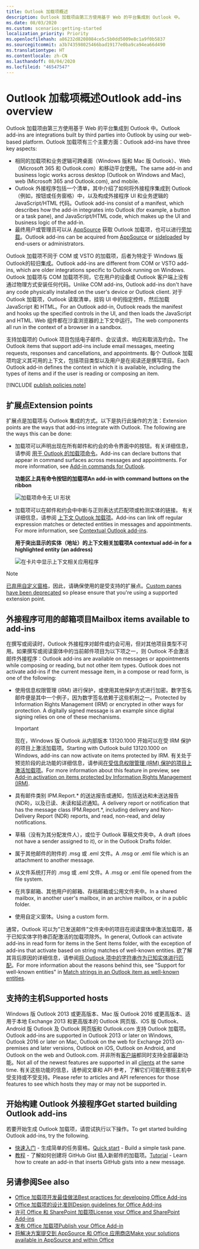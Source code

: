 ```yaml
---
title: Outlook 加载项概述
description: Outlook 加载项由第三方使用基于 Web 的平台集成到 Outlook 中。
ms.date: 08/03/2020
ms.custom: scenarios:getting-started
localization_priority: Priority
ms.openlocfilehash: a86232d8208084ce5c5b0dd5009e8c1a9f0b5837
ms.sourcegitcommit: a3b743598025466bad19177e0ba9ca94ea66d490
ms.translationtype: HT
ms.contentlocale: zh-CN
ms.lasthandoff: 08/04/2020
ms.locfileid: "46547547"
---
```

# <a name="outlook-add-ins-overview"></a><span data-ttu-id="3462a-103">Outlook 加载项概述</span><span class="sxs-lookup"><span data-stu-id="3462a-103">Outlook add-ins overview</span></span>

<span data-ttu-id="3462a-104">Outlook 加载项由第三方使用基于 Web 的平台集成到 Outlook 中。</span><span class="sxs-lookup"><span data-stu-id="3462a-104">Outlook add-ins are integrations built by third parties into Outlook by using our web-based platform.</span></span> <span data-ttu-id="3462a-105">Outlook 加载项有三个主要方面：</span><span class="sxs-lookup"><span data-stu-id="3462a-105">Outlook add-ins have three key aspects:</span></span>

- <span data-ttu-id="3462a-106">相同的加载项和业务逻辑可跨桌面（Windows 版和 Mac 版 Outlook）、Web（Microsoft 365 和 Outlook.com）和移动平台使用。</span><span class="sxs-lookup"><span data-stu-id="3462a-106">The same add-in and business logic works across desktop (Outlook on Windows and Mac), web (Microsoft 365 and Outlook.com), and mobile.</span></span>
- <span data-ttu-id="3462a-107">Outlook 外接程序包括一个清单，其中介绍了如何将外接程序集成到 Outlook（例如，按钮或任务窗格）中，以及构成外接程序 UI 和业务逻辑的 JavaScript/HTML 代码。</span><span class="sxs-lookup"><span data-stu-id="3462a-107">Outlook add-ins consist of a manifest, which describes how the add-in integrates into Outlook (for example, a button or a task pane), and JavaScript/HTML code, which makes up the UI and business logic of the add-in.</span></span>
- <span data-ttu-id="3462a-108">最终用户或管理员可以从 [AppSource](https://appsource.microsoft.com) 获取 Outlook 加载项，也可以进行[旁加载](sideload-outlook-add-ins-for-testing.md)。</span><span class="sxs-lookup"><span data-stu-id="3462a-108">Outlook add-ins can be acquired from [AppSource](https://appsource.microsoft.com) or [sideloaded](sideload-outlook-add-ins-for-testing.md) by end-users or administrators.</span></span>

<span data-ttu-id="3462a-109">Outlook 加载项不同于 COM 或 VSTO 的加载项，后者为特定于 Windows 版 Outlook的较旧集成。</span><span class="sxs-lookup"><span data-stu-id="3462a-109">Outlook add-ins are different from COM or VSTO add-ins, which are older integrations specific to Outlook running on Windows.</span></span> <span data-ttu-id="3462a-110">Outlook 加载项与 COM 加载项不同，它在用户的设备或 Outlook 客户端上没有通过物理方式安装任何代码。</span><span class="sxs-lookup"><span data-stu-id="3462a-110">Unlike COM add-ins, Outlook add-ins don't have any code physically installed on the user's device or Outlook client.</span></span> <span data-ttu-id="3462a-111">对于 Outlook 加载项，Outlook 读取清单，挂钩 UI 中的指定控件，然后加载 JavaScript 和 HTML。</span><span class="sxs-lookup"><span data-stu-id="3462a-111">For an Outlook add-in, Outlook reads the manifest and hooks up the specified controls in the UI, and then loads the JavaScript and HTML.</span></span> <span data-ttu-id="3462a-112">Web 组件都在沙盒浏览器的上下文中运行。</span><span class="sxs-lookup"><span data-stu-id="3462a-112">The web components all run in the context of a browser in a sandbox.</span></span>

<span data-ttu-id="3462a-113">支持加载项的 Outlook 项目包括电子邮件、会议请求、响应和取消及约会。</span><span class="sxs-lookup"><span data-stu-id="3462a-113">The Outlook items that support add-ins include email messages, meeting requests, responses and cancellations, and appointments.</span></span> <span data-ttu-id="3462a-114">每个 Outlook 加载项均定义其可用的上下文，包括项目类型以及用户是在阅读还是撰写项目。</span><span class="sxs-lookup"><span data-stu-id="3462a-114">Each Outlook add-in defines the context in which it is available, including the types of items and if the user is reading or composing an item.</span></span>

[!INCLUDE [publish policies note](../includes/note-publish-policies.md)]

## <a name="extension-points"></a><span data-ttu-id="3462a-115">扩展点</span><span class="sxs-lookup"><span data-stu-id="3462a-115">Extension points</span></span>

<span data-ttu-id="3462a-p104">扩展点是加载项与 Outlook 集成的方式。以下是执行此操作的方法：</span><span class="sxs-lookup"><span data-stu-id="3462a-p104">Extension points are the ways that add-ins integrate with Outlook. The following are the ways this can be done:</span></span>

- <span data-ttu-id="3462a-p105">加载项可以声明出现在所有邮件和约会的命令界面中的按钮。有关详细信息，请参阅 [用于 Outlook 的加载项命令](add-in-commands-for-outlook.md)。</span><span class="sxs-lookup"><span data-stu-id="3462a-p105">Add-ins can declare buttons that appear in command surfaces across messages and appointments. For more information, see [Add-in commands for Outlook](add-in-commands-for-outlook.md).</span></span>

    <span data-ttu-id="3462a-120">**功能区上具有命令按钮的加载项**</span><span class="sxs-lookup"><span data-stu-id="3462a-120">**An add-in with command buttons on the ribbon**</span></span>

    ![加载项命令无 UI 形状](../images/uiless-command-shape.png)

- <span data-ttu-id="3462a-p106">加载项可以在邮件和约会中中断与正则表达式匹配项或检测实体的链接。 有关详细信息，请参阅 [上下文 Outlook 加载项](contextual-outlook-add-ins.md)。</span><span class="sxs-lookup"><span data-stu-id="3462a-p106">Add-ins can link off regular expression matches or detected entities in messages and appointments. For more information, see [Contextual Outlook add-ins](contextual-outlook-add-ins.md).</span></span>

    <span data-ttu-id="3462a-124">**用于突出显示的实体（地址）的上下文相关加载项**</span><span class="sxs-lookup"><span data-stu-id="3462a-124">**A contextual add-in for a highlighted entity (an address)**</span></span>

    ![在卡片中显示上下文相关应用程序](../images/outlook-detected-entity-card.png)

> [!NOTE]
> <span data-ttu-id="3462a-126">[已弃用自定义窗格](https://developer.microsoft.com/outlook/blogs/make-your-add-ins-available-in-the-office-ribbon/)，因此，请确保使用的是受支持的扩展点。</span><span class="sxs-lookup"><span data-stu-id="3462a-126">[Custom panes have been deprecated](https://developer.microsoft.com/outlook/blogs/make-your-add-ins-available-in-the-office-ribbon/) so please ensure that you're using a supported extension point.</span></span>

## <a name="mailbox-items-available-to-add-ins"></a><span data-ttu-id="3462a-127">外接程序可用的邮箱项目</span><span class="sxs-lookup"><span data-stu-id="3462a-127">Mailbox items available to add-ins</span></span>

<span data-ttu-id="3462a-p107">在撰写或阅读时，Outlook 外接程序对邮件或约会可用，但对其他项目类型不可用。如果撰写或阅读窗体中的当前邮件项目为以下项之一，则 Outlook 不会激活邮件外接程序：</span><span class="sxs-lookup"><span data-stu-id="3462a-p107">Outlook add-ins are available on messages or appointments while composing or reading, but not other item types. Outlook does not activate add-ins if the current message item, in a compose or read form, is one of the following:</span></span>

- <span data-ttu-id="3462a-p108">使用信息权限管理 (IRM) 进行保护，或使用其他保护方式进行加密。数字签名邮件便是其中一个例子，因为数字签名依赖于这些机制之一。</span><span class="sxs-lookup"><span data-stu-id="3462a-p108">Protected by Information Rights Management (IRM) or encrypted in other ways for protection. A digitally signed message is an example since digital signing relies on one of these mechanisms.</span></span>

  > [!IMPORTANT]
  > <span data-ttu-id="3462a-132">现在，Windows 版 Outlook 从内部版本 13120.1000 开始可以在受 IRM 保护的项目上激活加载项。</span><span class="sxs-lookup"><span data-stu-id="3462a-132">Starting with Outlook build 13120.1000 on Windows, add-ins can now activate on items protected by IRM.</span></span> <span data-ttu-id="3462a-133">有关处于预览阶段的此功能的详细信息，请参阅[在受信息权限管理 (IRM) 保护的项目上激活加载项](../reference/objectmodel/preview-requirement-set/outlook-requirement-set-preview.md#add-in-activation-on-items-protected-by-information-rights-management-irm)。</span><span class="sxs-lookup"><span data-stu-id="3462a-133">For more information about this feature in preview, see [Add-in activation on items protected by Information Rights Management (IRM)](../reference/objectmodel/preview-requirement-set/outlook-requirement-set-preview.md#add-in-activation-on-items-protected-by-information-rights-management-irm).</span></span>

- <span data-ttu-id="3462a-134">具有邮件类别 IPM.Report.\* 的送达报告或通知，包括送达和未送达报告 (NDR)，以及已读、未读和延迟通知。</span><span class="sxs-lookup"><span data-stu-id="3462a-134">A delivery report or notification that has the message class IPM.Report.\*, including delivery and Non-Delivery Report (NDR) reports, and read, non-read, and delay notifications.</span></span>

- <span data-ttu-id="3462a-135">草稿（没有为其分配发件人），或位于 Outlook 草稿文件夹中。</span><span class="sxs-lookup"><span data-stu-id="3462a-135">A draft (does not have a sender assigned to it), or in the Outlook Drafts folder.</span></span>

- <span data-ttu-id="3462a-136">属于其他邮件的附件的 .msg 或 .eml 文件。</span><span class="sxs-lookup"><span data-stu-id="3462a-136">A .msg or .eml file which is an attachment to another message.</span></span>

- <span data-ttu-id="3462a-137">从文件系统打开的 .msg 或 .eml 文件。</span><span class="sxs-lookup"><span data-stu-id="3462a-137">A .msg or .eml file opened from the file system.</span></span>

- <span data-ttu-id="3462a-138">在共享邮箱、其他用户的邮箱、存档邮箱或公用文件夹中。</span><span class="sxs-lookup"><span data-stu-id="3462a-138">In a shared mailbox, in another user's mailbox, in an archive mailbox, or in a public folder.</span></span>

- <span data-ttu-id="3462a-139">使用自定义窗体。</span><span class="sxs-lookup"><span data-stu-id="3462a-139">Using a custom form.</span></span>

<span data-ttu-id="3462a-140">通常，Outlook 可以为"已发送邮件"文件夹中的项目在阅读窗体中激活加载项，基于已知实体字符串匹配激活的加载项除外。</span><span class="sxs-lookup"><span data-stu-id="3462a-140">In general, Outlook can activate add-ins in read form for items in the Sent Items folder, with the exception of add-ins that activate based on string matches of well-known entities.</span></span> <span data-ttu-id="3462a-141">欲了解其背后原因的详细信息，请参阅[将 Outlook 项中的字符串作为已知实体进行匹配](match-strings-in-an-item-as-well-known-entities.md)。</span><span class="sxs-lookup"><span data-stu-id="3462a-141">For more information about the reasons behind this, see "Support for well-known entities" in [Match strings in an Outlook item as well-known entities](match-strings-in-an-item-as-well-known-entities.md).</span></span>

## <a name="supported-hosts"></a><span data-ttu-id="3462a-142">支持的主机</span><span class="sxs-lookup"><span data-stu-id="3462a-142">Supported hosts</span></span>

<span data-ttu-id="3462a-143">Windows 版 Outlook 2013 或更高版本、Mac 版 Outlook 2016 或更高版本、适用于本地 Exchange 2013 和更高版本的 Outlook 网页版、iOS 版 Outlook、Android 版 Outlook 及 Outlook 网页版和 Outlook.com 支持 Outlook 加载项。</span><span class="sxs-lookup"><span data-stu-id="3462a-143">Outlook add-ins are supported in Outlook 2013 or later on Windows, Outlook 2016 or later on Mac, Outlook on the web for Exchange 2013 on-premises and later versions, Outlook on iOS, Outlook on Android, and Outlook on the web and Outlook.com.</span></span> <span data-ttu-id="3462a-144">并非所有[客户端](../reference/requirement-sets/outlook-api-requirement-sets.md#requirement-sets-supported-by-exchange-servers-and-outlook-clients)都同时支持全部最新功能。</span><span class="sxs-lookup"><span data-stu-id="3462a-144">Not all of the newest features are supported in all [clients](../reference/requirement-sets/outlook-api-requirement-sets.md#requirement-sets-supported-by-exchange-servers-and-outlook-clients) at the same time.</span></span> <span data-ttu-id="3462a-145">有关这些功能的信息，请参阅文章和 API 参考，了解它们可能在哪些主机中受支持或不受支持。</span><span class="sxs-lookup"><span data-stu-id="3462a-145">Please refer to articles and API references for those features to see which hosts they may or may not be supported in.</span></span>


## <a name="get-started-building-outlook-add-ins"></a><span data-ttu-id="3462a-146">开始构建 Outlook 外接程序</span><span class="sxs-lookup"><span data-stu-id="3462a-146">Get started building Outlook add-ins</span></span>

<span data-ttu-id="3462a-147">若要开始生成 Outlook 加载项，请尝试执行以下操作。</span><span class="sxs-lookup"><span data-stu-id="3462a-147">To get started building Outlook add-ins, try the following.</span></span>

- <span data-ttu-id="3462a-148">[快速入门](../quickstarts/outlook-quickstart.md) - 生成简单的任务窗格。</span><span class="sxs-lookup"><span data-stu-id="3462a-148">[Quick start](../quickstarts/outlook-quickstart.md) - Build a simple task pane.</span></span>
- <span data-ttu-id="3462a-149">[教程](../tutorials/outlook-tutorial.md) - 了解如何创建将 GitHub Gist 插入新邮件的加载项。</span><span class="sxs-lookup"><span data-stu-id="3462a-149">[Tutorial](../tutorials/outlook-tutorial.md) - Learn how to create an add-in that inserts GitHub gists into a new message.</span></span>


## <a name="see-also"></a><span data-ttu-id="3462a-150">另请参阅</span><span class="sxs-lookup"><span data-stu-id="3462a-150">See also</span></span>

- [<span data-ttu-id="3462a-151">Office 加载项开发最佳做法</span><span class="sxs-lookup"><span data-stu-id="3462a-151">Best practices for developing Office Add-ins</span></span>](../concepts/add-in-development-best-practices.md)
- [<span data-ttu-id="3462a-152">Office 加载项的设计准则</span><span class="sxs-lookup"><span data-stu-id="3462a-152">Design guidelines for Office Add-ins</span></span>](../design/add-in-design.md)
- [<span data-ttu-id="3462a-153">许可 Office 和 SharePoint 加载项</span><span class="sxs-lookup"><span data-stu-id="3462a-153">License your Office and SharePoint Add-ins</span></span>](/office/dev/store/license-your-add-ins)
- [<span data-ttu-id="3462a-154">发布 Office 加载项</span><span class="sxs-lookup"><span data-stu-id="3462a-154">Publish your Office Add-in</span></span>](../publish/publish.md)
- [<span data-ttu-id="3462a-155">将解决方案提交到 AppSource 和 Office 应用商店</span><span class="sxs-lookup"><span data-stu-id="3462a-155">Make your solutions available in AppSource and within Office</span></span>](/office/dev/store/submit-to-the-office-store)
